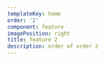 ```yaml
---
templateKey: home
order: '2'
component: feature
imagePosition: right
title: feature 2
description: order of order 2
---
```


